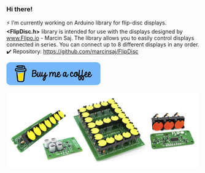 ### Hi there!
  
⚡ I’m currently working on Arduino library for flip-disc displays.  
**<FlipDisc.h>** library is intended for use with the displays designed by www.Flipo.io - Marcin Saj.
The library allows you to easily control displays connected in series. You can connect up to 8 different displays in any order.  
✔️ Repository: https://github.com/marcinsaj/FlipDisc  

<a href="https://www.buymeacoffee.com/marcinsaj"><img src="https://github.com/marcinsaj/marcinsaj/blob/main/Buy-me-a-coffee.png" /></a> 
</br>

![](https://github.com/marcinsaj/marcinsaj/blob/main/project-cover.jpg)


